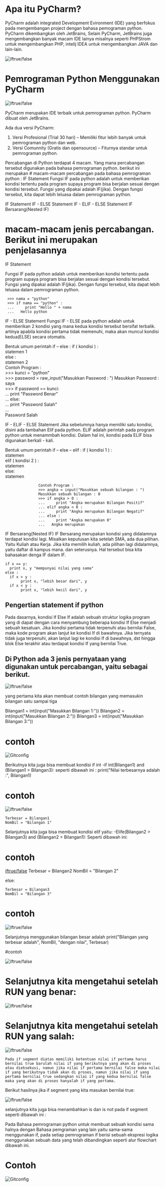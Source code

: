 # Apa itu PyCharm?
  PyCharm adalah integrated Development Evironment (IDE) yang berfokus pada mengembangan project dengan bahasa pemograman python.
  PyCharm dikembangkan oleh JetBrains, Selain PyCharm, JetBrains juga mengembangkan banyak macam IDE lainya misalnya seperti PHPStrom untuk mengembangkan PHP, intelij IDEA untuk mengembangkan JAVA dan lain-lain.
  
![iftrue/false](https://github.com/alviandwipramono/labspy02/blob/master/jetbrains_products.png)

# Pemrograman Python Menggunakan PyCharm

![iftrue/false](https://github.com/alviandwipramono/labspy02/blob/master/bilangan.png)

PyCharm merupakan IDE terbaik untuk pemrograman python. PyCharm dibuat oleh JetBrains.

Ada dua versi PyCharm:

1. Versi Profesional (Trial 30 hari) – Memiliki fitur lebih banyak untuk pemrograman python dan web.
2. Versi Comunnity (Gratis dan opensource) – Fiturnya standar untuk pemrograman python.

 Percabangan di Python terdapat 4 macam. Yang mana percabangan tersebut digunakan pada bahasa pemrograman python. berikut ini merupakan # macam-macam percabangan pada bahasa pemrograman python :
IF Statement
Fungsi IF pada python adalah untuk memberikan kondisi tertentu pada program supaya program bisa berjalan sesuai dengan kondisi tersebut. Fungsi yang dipakai adalah IF(jika). Dengan fungsi tersebut, kita dapat lebih leluasa dalam pemrograman python.

  IF Statement
  IF - ELSE Statement
  IF - ELIF - ELSE Statement
  IF Bersarang(Nested IF)
  
# macam-macam jenis percabangan. Berikut ini merupakan penjelasannya

IF Statement

  Fungsi IF pada python adalah untuk memberikan kondisi tertentu pada program supaya program bisa berjalan sesuai dengan kondisi tersebut. Fungsi yang dipakai adalah IF(jika). Dengan fungsi tersebut, kita dapat lebih leluasa dalam pemrograman python.
  
     >>> nama = "python"          
     >>> if nama == "python" :          
     ...     print "Hello " + nama  
     ...   Hello python
  
IF - ELSE Statement
  Fungsi IF - ELSE pada python adalah untuk memberikan 2 kondisi yang mana kedua kondisi tersebut bersifat terbalik. artinya apabila kondisi pertama tidak memenuhi, maka akan muncul kondisi kedua(ELSE) secara otomatis.
  
  Bentuk umum perintah if – else : 
              if ( kondisi ) :     
                   statemen 1    
              else :     
                   statemen 2  
      Contoh Program :           
             >>> kunci = "python"           
             >>> password = raw_input("Masukkan Password : ")
             Masukkan Password : saya           
             >>> if password == kunci:           
             ...     print "Password Benar"  
             ... else:          
             ...     print "Password Salah"  
             ...   
             Password Salah

IF - ELIF - ELSE Statement
  Jika sebelumnya hanya memiliki satu kondisi, disini ada tambahan Elif pada python. ELIF adalah perintah pada program python untuk menammbah kondisi. Dalam hal ini, kondisi pada ELIF bisa digunakan berkali - kali.
  
  Bentuk umum perintah if – else – elif : 
              if ( kondisi 1 ) :     
                   statemen                
              elif ( kondisi 2 ) :     
                   statemen    
              else:     
                   statemen
                   
                   Contoh Program : 
                   >>> angka = input("Masukkan sebuah bilangan : ")          
                   Masukkan sebuah bilangan : 0           
                   >>> if angka > 0 :           
                   ...     print "Angka merupakan Bilangan Positif"          
                   ... elif angka < 0 :           
                   ...     print "Angka merupakan Bilangan Negatif"   
                   ... else :           
                   ...     print "Angka merupakan 0" 
                   ...   Angka merupakan

IF Bersarang(Nested IF)
  IF Bersarang merupakan kondisi yang didalamnya terdapat kondisi lagi. Misalkan keputusan kita setelah SMA, ada dua pilihan. Yaitu Kuliah atau Kerja. Jika kita memilih kuliah, ada pilihan lagi didalamnya, yaitu daftar di kampus mana. dan seterusnya. Hal tersebut bisa kita bahasakan denga IF dalam IF.
  
    if x == y:    
      print x, y "mempunyai nilai yang sama"  
    else :    
      if x > y :         
           print x, "lebih besar dari", y   
      if x < y :         
           print x, "lebih kecil dari", y 
 
## Pengertian statement if python
  Pada dasarnya, kondisi If Else If adalah sebuah struktur logika program yang di dapat dengan cara menyambung beberapa kondisi If Else menjadi sebuah kesatuan.
  Jika kondisi pertama tidak terpenuhi atau bernilai False, maka kode program akan lanjut ke kondisi If di bawahnya. Jika ternyata tidak juga terpenuhi, akan lanjut lagi ke kondisi If di bawahnya, dst hingga blok Else terakhir atau terdapat kondisi If yang bernilai True.
 
## Di Python ada 3 jenis pernyataan yang digunakan untuk percabangan, yaitu sebagai berikut.

![iftrue/false](https://github.com/alviandwipramono/labspy02/blob/master/python%203%20jenis.png)

 yang pertama kita akan membuat contoh bilangan yang memasukin bilangan satu sampai tiga

  Bilangan1 = int(input("Masukkan Bilangan 1:"))
  Bilangan2 = int(input("Masukkan Bilangan 2:"))
  Bilangan3 = int(input("Masukkan Bilangan 3:"))
  
  # contoh
  
  ![Gitconfig](https://github.com/alviandwipramono/labspy02/blob/master/bilangan1.png)

 Berikutnya kita juga bisa membuat kondisi if int
  -if int(Bilangan1) and (Bilangan1 > Bilangan3): seperti dibawah ini :
 print("Nilai terbesarnya adalah :", Bilangan1)
 
 # contoh
 
 ![iftrue/false](https://github.com/alviandwipramono/labspy02/blob/master/bilangan2.png)
 
    Terbesar = Bilangan1
    NomBil = "Bilangan 1"


 Selanjutnya kita juga bisa membuat kondisi elif yaitu:
   -Elife(Bilangan2 > Bilangan3) and (Bilangan2 > Bilangan1): Seperti dibawah ini:
   
  # contoh
  
  [iftrue/false](https://github.com/alviandwipramono/labspy02/blob/master/bilangan3.png)
    Terbesar = Bilangan2
    NomBil = "Bilangan 2"

  else:
  
    Terbesar = Bilangan3
    NomBil = "Bilangan 3"
    
   # contoh
   ![iftrue/false](https://github.com/alviandwipramono/labspy02/blob/master/bilangan4.png)
    
    
 Selanjutnya menggunakan bilangan besar adalah
  print("Bilangan yang terbesar adalah", NomBil, "dengan nilai", Terbesar)
  
  #contoh
  
  ![iftrue/false](https://github.com/alviandwipramono/labspy02/blob/master/print%20bilangan%20terbesar.png)
 
# Selanjutnya kita mengetahui setelah RUN yang benar:
![iftrue/false](https://github.com/alviandwipramono/labspy02/blob/master/Untitled.png)

# Selanjutnya kita mengetahui setelah RUN yang salah:
![iftrue/false](https://github.com/alviandwipramono/labspy02/blob/master/Capture.PNG)

    Pada if segment diatas memiliki ketentuan nilai if pertama harus bernilai true barulah nilai if yang berikutnya yang akan di proses atau dieksekusi, namun jika nilai if pertama bernilai false maka nilai if yang berikutnya tidak akan di proses, namun jika nilai if yang pertama bernilai true sedangkan nilai if yang kedua bernilai false maka yang akan di proses hanyalah if yang pertama.
    
   Berikut hasilnya jika if segment yang kita masukan bernilai true:
    
![iftrue/false](https://github.com/alviandwipramono/labspy02/blob/master/step.png)

  selanjutnya kita juga bisa menambahkan is dan is not pada if segment seperti dibawah ini :

  Pada Bahasa pemrograman python untuk membuat sebuah kondisi sama halnya dengan Bahasa pemgraman yang lain yaitu sama-sama menggunakan if, pada setiap pemrograman if berisi sebuah ekspresi logika menggunakan sebuah data yang telah dibandingkan seperti alur flowchart dibawah ini.
# Contoh
![Gitconfig](https://github.com/alviandwipramono/labspy02/blob/master/flowchart2.png)
